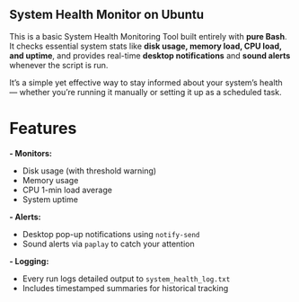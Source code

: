 ## System Health Monitor on Ubuntu

This is a basic System Health Monitoring Tool built entirely with **pure Bash**. It checks essential system stats like **disk usage, memory load, CPU load, and uptime**, and provides real-time **desktop notifications** and **sound alerts** whenever the script is run.

It’s a simple yet effective way to stay informed about your system’s health — whether you’re running it manually or setting it up as a scheduled task.

#  Features

**- Monitors:**
  - Disk usage (with threshold warning)
  - Memory usage
  - CPU 1-min load average
  - System uptime

**- Alerts:**
  - Desktop pop-up notifications using `notify-send`
  - Sound alerts via `paplay` to catch your attention
  
**- Logging:**
  - Every run logs detailed output to `system_health_log.txt`
  - Includes timestamped summaries for historical tracking
